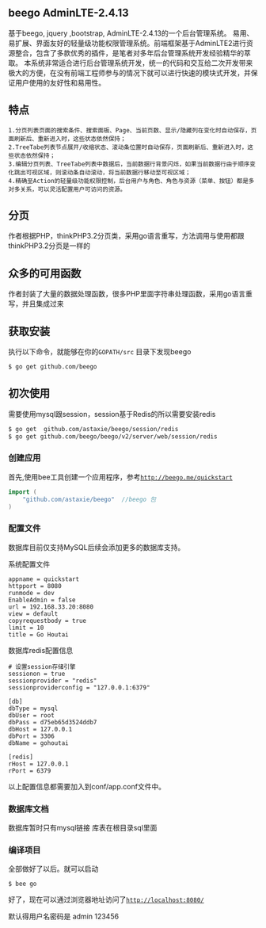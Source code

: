 ## beego AdminLTE-2.4.13

基于beego, jquery ,bootstrap, AdminLTE-2.4.13的一个后台管理系统。
易用、易扩展、界面友好的轻量级功能权限管理系统。前端框架基于AdminLTE2进行资源整合，包含了多款优秀的插件，是笔者对多年后台管理系统开发经验精华的萃取。 本系统非常适合进行后台管理系统开发，统一的代码和交互给二次开发带来极大的方便，在没有前端工程师参与的情况下就可以进行快速的模块式开发，并保证用户使用的友好性和易用性。

## 特点
```
1.分页列表页面的搜索条件、搜索面板、Page、当前页数、显示/隐藏列在变化时自动保存，页面刷新后、重新进入时，这些状态依然保持；
2.TreeTabe列表节点展开/收缩状态、滚动条位置时自动保存，页面刷新后、重新进入时，这些状态依然保持；
3.编辑分页列表、TreeTabe列表中数据后，当前数据行背景闪烁，如果当前数据行由于顺序变化跳出可视区域，则滚动条自动滚动，将当前数据行移动至可视区域；
4.精确至Action的轻量级功能权限控制，后台用户与角色、角色与资源（菜单、按钮）都是多对多关系，可以灵活配置用户可访问的资源。
```
## 分页
作者根据PHP，thinkPHP3.2分页类，采用go语言重写，方法调用与使用都跟thinkPHP3.2分页是一样的
## 众多的可用函数
作者封装了大量的数据处理函数，很多PHP里面字符串处理函数，采用go语言重写，并且集成过来
## 获取安装

执行以下命令，就能够在你的`GOPATH/src` 目录下发现beego
```bash
$ go get github.com/beego
```

## 初次使用
需要使用mysql跟session，session基于Redis的所以需要安装redis
```bash
$ go get  github.com/astaxie/beego/session/redis
$ go get github.com/beego/beego/v2/server/web/session/redis
```
### 创建应用
首先,使用bee工具创建一个应用程序，参考[`http://beego.me/quickstart`](beego的入门)

```go
import (
	"github.com/astaxie/beego"  //beego 包
)
```
### 配置文件

数据库目前仅支持MySQL后续会添加更多的数据库支持。

系统配置文件
```
appname = quickstart
httpport = 8080
runmode = dev
EnableAdmin = false
url = 192.168.33.20:8080
view = default
copyrequestbody = true
limit = 10
title = Go Houtai
```
数据库redis配置信息
```
# 设置session存储引擎
sessionon = true
sessionprovider = "redis"
sessionproviderconfig = "127.0.0.1:6379"

[db]
dbType = mysql
dbUser = root
dbPass = d75eb65d3524ddb7
dbHost = 127.0.0.1
dbPort = 3306
dbName = gohoutai

[redis]
rHost = 127.0.0.1
rPort = 6379
```
以上配置信息都需要加入到conf/app.conf文件中。

### 数据库文档
数据库暂时只有mysql链接
库表在根目录sql里面

### 编译项目

全部做好了以后。就可以启动
```
$ bee go
```
好了，现在可以通过浏览器地址访问了[`http://localhost:8080/`](http://localhost:8080/)

默认得用户名密码是
admin 123456

